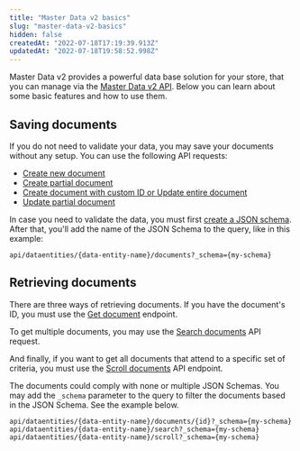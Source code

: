```yaml
---
title: "Master Data v2 basics"
slug: "master-data-v2-basics"
hidden: false
createdAt: "2022-07-18T17:19:39.913Z"
updatedAt: "2022-07-18T19:58:52.998Z"
---
```

Master Data v2 provides a powerful data base solution for your store, that you can manage via the [Master Data v2 API](https://developers.vtex.com/docs/api-reference/master-data-api-v2#overview). Below you can learn about some basic features and how to use them.

## Saving documents

If you do not need to validate your data, you may save your documents without any setup. You can use the following API requests:

- [Create new document](https://developers.vtex.com/docs/api-reference/master-data-api-v2#post-/api/dataentities/-dataEntityName-/documents)
- [Create partial document](https://developers.vtex.com/docs/api-reference/master-data-api-v2#patch-/api/dataentities/-dataEntityName-/documents) 
- [Create document with custom ID or Update entire document](https://developers.vtex.com/docs/api-reference/master-data-api-v2#put-/api/dataentities/-dataEntityName-/documents/-id-) 
- [Update partial document](https://developers.vtex.com/docs/api-reference/master-data-api-v2#patch-/api/dataentities/-dataEntityName-/documents/-id-) 

In case you need to validate the data, you must first [create a JSON schema](https://developers.vtex.com/docs/api-reference/master-data-api-v2#put-/api/dataentities/-dataEntityName-/schemas/-schemaName-). After that, you'll add the name of the JSON Schema to the query, like in this example:
```
api/dataentities/{data-entity-name}/documents?_schema={my-schema}
```

## Retrieving documents

There are three ways of retrieving documents. If you have the document's ID, you must use the [Get document](https://developers.vtex.com/docs/api-reference/master-data-api-v2#get-/api/dataentities/-dataEntityName-/documents/-id-) endpoint.

To get multiple documents, you may use the [Search documents](https://developers.vtex.com/docs/api-reference/master-data-api-v2#get-/api/dataentities/-dataEntityName-/search) API request.


And finally, if you want to get all documents that attend to a specific set of criteria, you must use the [Scroll documents](https://developers.vtex.com/docs/api-reference/master-data-api-v2#get-/api/dataentities/-dataEntityName-/scroll) API endpoint.

The documents could comply with none or multiple JSON Schemas. You may add the `_schema` parameter to the query to filter the documents based in the JSON Schema. See the example below.

```
api/dataentities/{data-entity-name}/documents/{id}?_schema={my-schema}
api/dataentities/{data-entity-name}/search?_schema={my-schema}
api/dataentities/{data-entity-name}/scroll?_schema={my-schema}
```